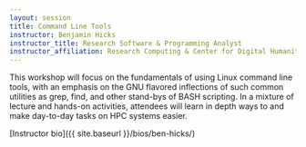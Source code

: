```yaml
---
layout: session
title: Command Line Tools
instructor: Benjamin Hicks
instructor_title: Research Software & Programming Analyst
instructor_affiliation: Research Computing & Center for Digital Humanities, Princeton University
---
```


This workshop will focus on the fundamentals of using Linux command line tools,
with an emphasis on the GNU flavored inflections of such common utilities as
grep, find, and other stand-bys of BASH scripting. In a mixture of lecture
and hands-on activities, attendees will learn in depth ways to
and make day-to-day tasks on HPC systems easier.

[Instructor bio]({{ site.baseurl }}/bios/ben-hicks/)

